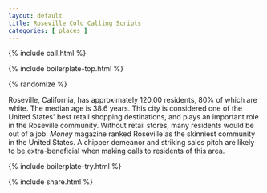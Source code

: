 ```yaml
---
layout: default
title: Roseville Cold Calling Scripts
categories: [ places ]
---
```


{% include call.html %}

{% include boilerplate-top.html %}


{% randomize %}

Roseville, California, has approximately 120,00 residents, 80% of which are white. The median age is 38.6 years. This city is considered one of the United States' best retail shopping destinations, and plays an important role in the Roseville community. Without retail stores, many residents would be out of a job. <i>Money</i> magazine ranked Roseville as the skinniest community in the United States. A chipper demeanor and striking sales pitch are likely to be extra-beneficial when making calls to residents of this area.

{% include boilerplate-try.html %}

{% include share.html %}